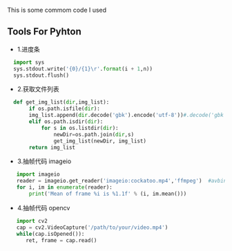 This is some commom code I used

Tools For Pyhton
-----------
* 1.进度条
```python
  import sys
  sys.stdout.write('{0}/{1}\r'.format(i + 1,n))
  sys.stdout.flush()
```
  
* 2.获取文件列表
```python
  def get_img_list(dir,img_list):
       if os.path.isfile(dir):
       img_list.append(dir.decode('gbk').encode('utf-8'))#.decode('gbk')
       elif os.path.isdir(dir):  
           for s in os.listdir(dir):
               newDir=os.path.join(dir,s)
               get_img_list(newDir, img_list)  
       return img_list
```
      
* 3.抽帧代码 imageio
```python
   import imageio
   reader = imageio.get_reader('imageio:cockatoo.mp4','ffmpeg')  #avbin
   for i, im in enumerate(reader):
       print('Mean of frame %i is %1.1f' % (i, im.mean()))
```
      
* 4.抽帧代码 opencv
```python
   import cv2
   cap = cv2.VideoCapture('/path/to/your/video.mp4')
   while(cap.isOpened()): 
      ret, frame = cap.read() 
```
